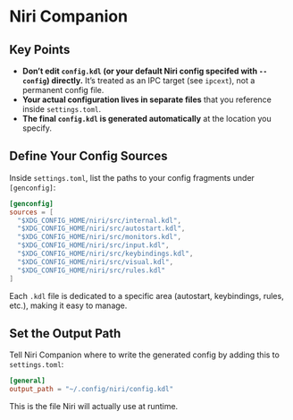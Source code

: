 # Niri Companion

## Key Points

* **Don’t edit `config.kdl` (or your default Niri config specifed with `--config`) directly.**
  It’s treated as an IPC target (see `ipcext`), not a permanent config file.
* **Your actual configuration lives in separate files** that you reference inside `settings.toml`.
* **The final `config.kdl` is generated automatically** at the location you specify.

## Define Your Config Sources

Inside `settings.toml`, list the paths to your config fragments under `[genconfig]`:

```toml
[genconfig]
sources = [
  "$XDG_CONFIG_HOME/niri/src/internal.kdl",
  "$XDG_CONFIG_HOME/niri/src/autostart.kdl",
  "$XDG_CONFIG_HOME/niri/src/monitors.kdl",
  "$XDG_CONFIG_HOME/niri/src/input.kdl",
  "$XDG_CONFIG_HOME/niri/src/keybindings.kdl",
  "$XDG_CONFIG_HOME/niri/src/visual.kdl",
  "$XDG_CONFIG_HOME/niri/src/rules.kdl"
]
```

Each `.kdl` file is dedicated to a specific area (autostart, keybindings, rules, etc.), making it easy to manage.

## Set the Output Path

Tell Niri Companion where to write the generated config by adding this to `settings.toml`:

```toml
[general]
output_path = "~/.config/niri/config.kdl"
```

This is the file Niri will actually use at runtime.
